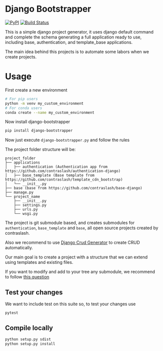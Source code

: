 # Django Bootstrapper

[![PyPI](https://img.shields.io/pypi/v/django-bootstrapper.svg)](https://pypi.org/project/django-bootstrapper)
[![Build Status](https://travis-ci.org/contraslash/django-bootstrapper.svg?branch=master)](https://travis-ci.org/contraslash/django-bootstrapper)

This is a simple django project generator, it uses django default command and complete the schema generating a full application ready to use, including base, authentication, and template_base applications.

The main idea behind this projects is to automate some labors when we create projects.

# Usage
First create a new environment

```bash
# For pip users
python -m venv my_custom_environment
# For conda users
conda create --name my_custom_environment
```

Now install django-bootstrapper

```bash
pip install django-bootstrapper
```

Now just execute `django-bootstrapper.py` and follow the rules

The project folder structure will be:

```text
project_folder
├── applications
│   ├── authentication (Authentication app from https://github.com/contraslash/authentication-django)
│   ├── base_template (Base template from https://github.com/contraslash/template_cdn_bootstrap)
│   └── __init__.py
├── base (base from https://github.com/contraslash/base-django)
├── manage.py
└── project_name
    ├── __init__.py
    ├── settings.py
    ├── urls.py
    └── wsgi.py
```

The project is git submodule based, and creates submodules for `authentication`, `base_template` and `base`, 
all open source projects  created by contraslash.

Also we recommend to use [Django Crud Generator](https://django-crud-generator.readthedocs.io/en/latest/) to create CRUD
automatically.

Our main goal is to create a project with a structure that we can extend using templates and existing files.
 
If you want to modify and add to your tree any submodule, we recommend to follow [this question](https://stackoverflow.com/questions/1260748/how-do-i-remove-a-submodule) 


## Test your changes
We want to include test on this suite so, to test your changes use

```bash
pytest
```


## Compile locally
```bash
python setup.py sdist
python setup.py install
```